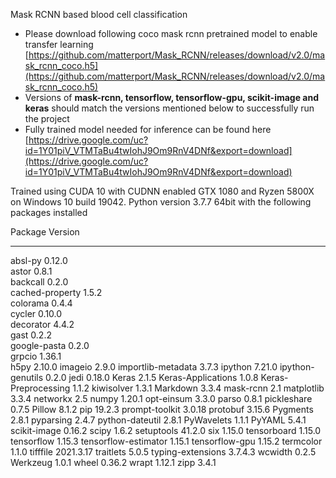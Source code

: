 Mask RCNN based blood cell classification

* Please download following coco mask rcnn pretrained model to enable transfer learning [https://github.com/matterport/Mask_RCNN/releases/download/v2.0/mask_rcnn_coco.h5](https://github.com/matterport/Mask_RCNN/releases/download/v2.0/mask_rcnn_coco.h5)
* Versions of **mask-rcnn, tensorflow, tensorflow-gpu, scikit-image and keras** should match the versions mentioned below to successfully run the project
* Fully trained model needed for inference can be found here [https://drive.google.com/uc?id=1Y01piV_VTMTaBu4twIohJ9Om9RnV4DNf&export=download](https://drive.google.com/uc?id=1Y01piV_VTMTaBu4twIohJ9Om9RnV4DNf&export=download)

Trained using CUDA 10 with CUDNN enabled GTX 1080 and Ryzen 5800X on Windows 10 build 19042. Python version 3.7.7 64bit with the following packages installed

Package              Version  
-------------------- ---------
absl-py              0.12.0   
astor                0.8.1    
backcall             0.2.0    
cached-property      1.5.2    
colorama             0.4.4    
cycler               0.10.0   
decorator            4.4.2    
gast                 0.2.2    
google-pasta         0.2.0    
grpcio               1.36.1   
h5py                 2.10.0
imageio              2.9.0
importlib-metadata   3.7.3
ipython              7.21.0
ipython-genutils     0.2.0
jedi                 0.18.0
Keras                2.1.5
Keras-Applications   1.0.8
Keras-Preprocessing  1.1.2
kiwisolver           1.3.1
Markdown             3.3.4
mask-rcnn            2.1
matplotlib           3.3.4
networkx             2.5
numpy                1.20.1
opt-einsum           3.3.0
parso                0.8.1
pickleshare          0.7.5
Pillow               8.1.2
pip                  19.2.3
prompt-toolkit       3.0.18
protobuf             3.15.6
Pygments             2.8.1
pyparsing            2.4.7
python-dateutil      2.8.1
PyWavelets           1.1.1
PyYAML               5.4.1
scikit-image         0.16.2
scipy                1.6.2
setuptools           41.2.0
six                  1.15.0
tensorboard          1.15.0
tensorflow           1.15.3
tensorflow-estimator 1.15.1
tensorflow-gpu       1.15.2
termcolor            1.1.0
tifffile             2021.3.17
traitlets            5.0.5
typing-extensions    3.7.4.3
wcwidth              0.2.5
Werkzeug             1.0.1
wheel                0.36.2
wrapt                1.12.1
zipp                 3.4.1

